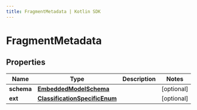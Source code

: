 ```yaml
---
title: FragmentMetadata | Kotlin SDK
---
```




# FragmentMetadata

## Properties
Name | Type | Description | Notes
------------ | ------------- | ------------- | -------------
**schema** | [**EmbeddedModelSchema**](EmbeddedModelSchema) |  |  [optional]
**ext** | [**ClassificationSpecificEnum**](ClassificationSpecificEnum) |  |  [optional]




